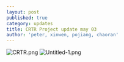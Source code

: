 ```yaml
---
layout: post
published: true
category: updates
title: CRTR Project update may 03
author: 'peter, xinwen, pojiang, chaoran'
---
```

![CRTR.png]({{site.baseurl}}/assets/CRTR.png)
![Untitled-1.png]({{site.baseurl}}/assets/Untitled-1.png)

